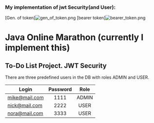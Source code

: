 ### My implementation of jwt Security(and User):
[Gen. of token]![gen_of_token.png](https://github.com/user-attachments/assets/eb510bac-6bb6-4b60-9c16-ddb62346d486)
[bearer token]![bearer_token.png](https://github.com/user-attachments/assets/18d06640-556b-402b-8efc-1a907ff90963)

# Java Online Marathon (currently I implement this)
## To-Do List Project. JWT Security

There are three predefined users in the DB with roles ADMIN and USER.

| Login         | Password | Role  |
|---------------|:--------:|:-----:|
| mike@mail.com |   1111   | ADMIN |
| nick@mail.com |   2222   | USER  |
| nora@mail.com |   3333   | USER  |
